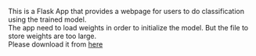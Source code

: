 This is a Flask App that provides a webpage for users to do classification using the trained model.  
The app need to load weights in order to initialize the model. But the file to store weights are too large.  
Please download it from [here](https://1drv.ms/f/s!AleyRh94gt8Qg2Egpmb_wWidMcT3)

